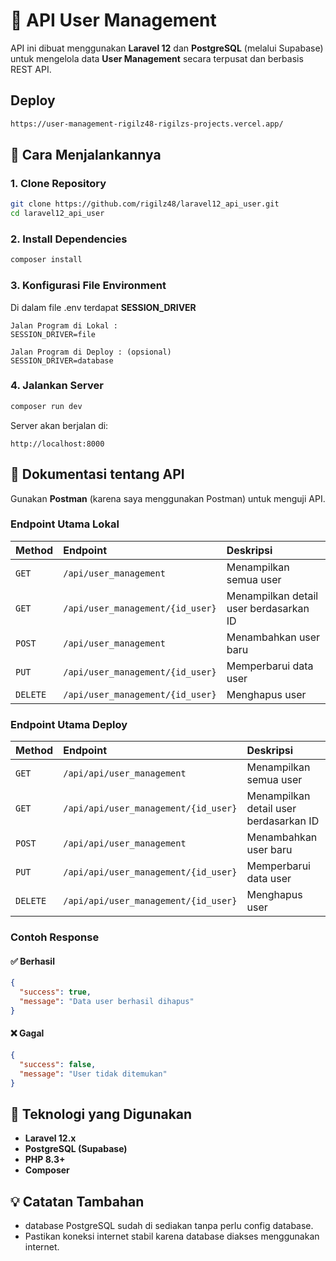 # 🧩 API User Management

API ini dibuat menggunakan **Laravel 12** dan **PostgreSQL** (melalui Supabase) untuk mengelola data **User Management** secara terpusat dan berbasis REST API.

## Deploy

```bash
https://user-management-rigilz48-rigilzs-projects.vercel.app/

```

## 🚀 Cara Menjalankannya

### 1. Clone Repository

```bash
git clone https://github.com/rigilz48/laravel12_api_user.git
cd laravel12_api_user

```

### 2. Install Dependencies

```bash
composer install
```

### 3. Konfigurasi File Environment

Di dalam file .env terdapat **SESSION_DRIVER**

```
Jalan Program di Lokal :
SESSION_DRIVER=file

Jalan Program di Deploy : (opsional)
SESSION_DRIVER=database

```

### 4. Jalankan Server

```bash
composer run dev
```

Server akan berjalan di:

```
http://localhost:8000
```

## 📘 Dokumentasi tentang API

Gunakan **Postman** (karena saya menggunakan Postman) untuk menguji API.

### Endpoint Utama Lokal

| Method   | Endpoint                         | Deskripsi                              |
| :------- | :------------------------------- | :------------------------------------- |
| `GET`    | `/api/user_management`           | Menampilkan semua user                 |
| `GET`    | `/api/user_management/{id_user}` | Menampilkan detail user berdasarkan ID |
| `POST`   | `/api/user_management`           | Menambahkan user baru                  |
| `PUT`    | `/api/user_management/{id_user}` | Memperbarui data user                  |
| `DELETE` | `/api/user_management/{id_user}` | Menghapus user                         |

### Endpoint Utama Deploy

| Method   | Endpoint                             | Deskripsi                              |
| :------- | :----------------------------------- | :------------------------------------- |
| `GET`    | `/api/api/user_management`           | Menampilkan semua user                 |
| `GET`    | `/api/api/user_management/{id_user}` | Menampilkan detail user berdasarkan ID |
| `POST`   | `/api/api/user_management`           | Menambahkan user baru                  |
| `PUT`    | `/api/api/user_management/{id_user}` | Memperbarui data user                  |
| `DELETE` | `/api/api/user_management/{id_user}` | Menghapus user                         |

### Contoh Response

#### ✅ Berhasil

```json
{
  "success": true,
  "message": "Data user berhasil dihapus"
}
```

#### ❌ Gagal

```json
{
  "success": false,
  "message": "User tidak ditemukan"
}
```

## 🧱 Teknologi yang Digunakan

- **Laravel 12.x**
- **PostgreSQL (Supabase)**
- **PHP 8.3+**
- **Composer**

## 💡 Catatan Tambahan

- database PostgreSQL sudah di sediakan tanpa perlu config database.
- Pastikan koneksi internet stabil karena database diakses menggunakan internet.
